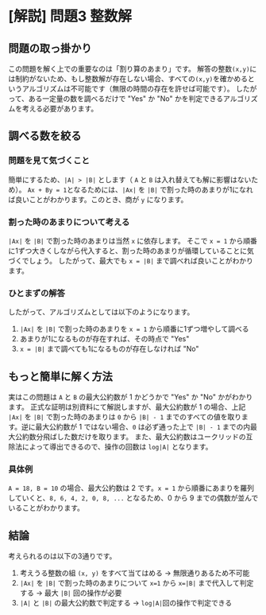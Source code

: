 # [解説] 問題3 整数解

## 問題の取っ掛かり

この問題を解く上での重要なのは「割り算のあまり」です。
解答の整数`(x,y)`には制約がないため、もし整数解が存在しない場合、すべての`(x,y)`を確かめるというアルゴリズムは不可能です（無限の時間の存在を許せば可能です）。
したがって、ある一定量の数を調べるだけで "Yes" か "No" かを判定できるアルゴリズムを考える必要があります。

## 調べる数を絞る

### 問題を見て気づくこと

簡単にするため、`|A| > |B|` とします（ `A` と `B` は入れ替えても解に影響はないため）。
`Ax + By = 1`となるためには、`|Ax|` を `|B|` で割った時のあまりが1になれば良いことがわかります。このとき、商が `y` になります。

### 割った時のあまりについて考える

`|Ax|` を `|B|` で割った時のあまりは当然 `x` に依存します。
そこで `x = 1` から順番に1ずつ大きくしながら代入すると、割った時のあまりが循環していることに気づくでしょう。
したがって、最大でも `x = |B|` まで調べれば良いことがわかります。

### ひとまずの解答

したがって、アルゴリズムとしては以下のようになります。
1. `|Ax|` を `|B|` で割った時のあまりを `x = 1` から順番に1ずつ増やして調べる
1. あまりが1になるものが存在すれば、その時点で "Yes"
1. `x = |B|` まで調べても1になるものが存在しなければ "No"

## もっと簡単に解く方法

実はこの問題は `A` と `B` の最大公約数が 1 かどうかで "Yes" か "No" かがわかります。
正式な証明は別資料にて解説しますが、最大公約数が 1 の場合、上記　`|Ax|` を `|B|` で割った時のあまりは `0` から `|B| - 1` までのすべての値を取ります。逆に最大公約数が 1 ではない場合、`0` は必ず通った上で `|B| - 1` までの内最大公約数分飛ばした数だけを取ります。
また、最大公約数はユークリッドの互除法によって導出できるので、操作の回数は `log|A|` となります。

### 具体例

`A = 18, B = 10` の場合、最大公約数は 2 です。`x = 1` から順番にあまりを羅列していくと、`8, 6, 4, 2, 0, 8, ...` となるため、0 から 9 までの偶数が並んでいることがわかります。

## 結論

考えられるのは以下の3通りです。

1. 考えうる整数の組 `(x, y)` をすべて当てはめる → 無限通りあるため不可能
1. `|Ax|` を `|B|` で割った時のあまりについて `x=1` から `x=|B|` まで代入して判定する → 最大 `|B|` 回の操作が必要
1. `|A|` と `|B|` の最大公約数で判定する → `log|A|`回の操作で判定できる